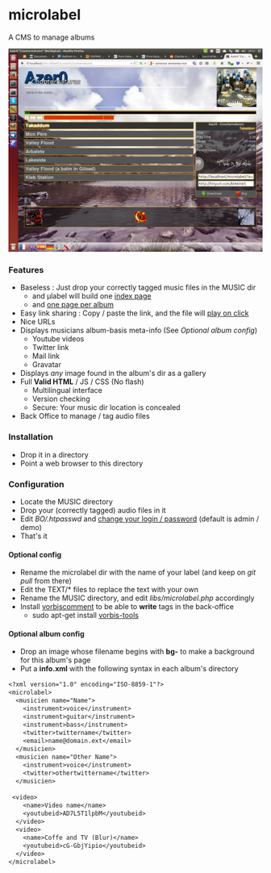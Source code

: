 # microlabel

A CMS to manage albums

![Screenshot](https://raw.githubusercontent.com/xaccrocheur/microlabel/master/img/microlabel-album_page.png)

### Features
- Baseless : Just drop your correctly tagged music files in the MUSIC dir
    - and µlabel will build one [index page](http://opensimo.org/play/)
    - and [one page per album](http://opensimo.org/play/?a=Les_Intouchables,Touche)
- Easy link sharing : Copy / paste the link, and the file will [play on click](http://tinyurl.com/k4vkzcp)
- Nice URLs
- Displays musicians album-basis meta-info (See *Optional album config*)
    - Youtube videos
    - Twitter link
    - Mail link
    - Gravatar
- Displays *any* image found in the album's dir as a gallery
- Full **Valid HTML** / JS / CSS (No flash)
    - Multilingual interface
    - Version checking
    - Secure: Your music dir location is concealed
- Back Office to manage / tag audio files

### Installation
- Drop it in a directory
- Point a web browser to this directory

### Configuration
- Locate the MUSIC directory
- Drop your (correctly tagged) audio files in it
- Edit *BO/.htpasswd* and [change your login / password](https://httpd.apache.org/docs/current/programs/htpasswd.html) (default is admin / demo)
- That's it

#### Optional config
- Rename the microlabel dir with the name of your label (and keep on *git pull* from there)
- Edit the TEXT/* files to replace the text with your own
- Rename the MUSIC directory, and edit *libs/microlabel.php* accordingly
- Install [vorbiscomment](https://wiki.xiph.org/VorbisComment) to be able to **write** tags in the back-office
    - sudo apt-get install [vorbis-tools](https://wiki.xiph.org/Vorbis-tools)

#### Optional album config
- Drop an image whose filename begins with **bg-** to make a background for this album's page
- Put a **info.xml** with the following syntax in each album's directory

```
<?xml version="1.0" encoding="ISO-8859-1"?>
<microlabel>
  <musicien name="Name">
    <instrument>voice</instrument>
    <instrument>guitar</instrument>
    <instrument>bass</instrument>
    <twitter>twittername</twitter>
    <email>name@domain.ext</email>
  </musicien>
  <musicien name="Other Name">
    <instrument>voice</instrument>
    <twitter>othertwittername</twitter>
  </musicien>

 <video>
    <name>Video name</name>
    <youtubeid>AD7L5T1lpbM</youtubeid>
  </video>
  <video>
    <name>Coffe and TV (Blur)</name>
    <youtubeid>cG-GbjYipio</youtubeid>
  </video>
</microlabel>
```
